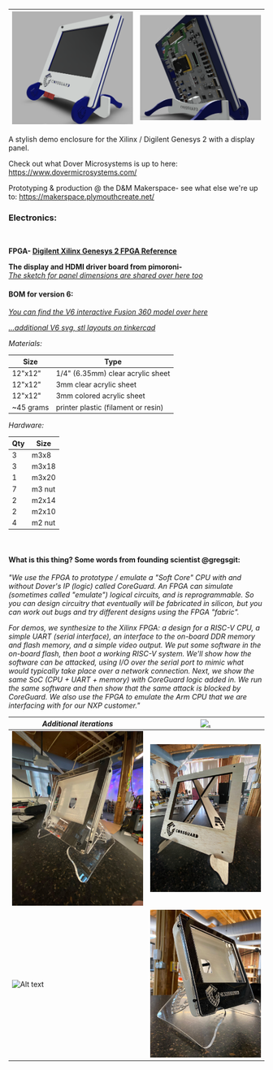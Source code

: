 

|![Alt text](V5_A.png?raw=true)|![Alt text](V6_B.png?raw=true)|
|---|---|



A stylish demo enclosure for the Xilinx / Digilent Genesys 2 with a display panel.  

Check out what Dover Microsystems is up to here:
https://www.dovermicrosystems.com/

Prototyping & production @ the D&M Makerspace- see what else we're up to:
https://makerspace.plymouthcreate.net/


### Electronics:

<br>

**FPGA-  [Digilent Xilinx Genesys 2 FPGA Reference](https://reference.digilentinc.com/reference/programmable-logic/genesys-2/reference-manual)**


**The display and HDMI driver board from pimoroni-**  
[*The sketch for panel dimensions are shared over here too*](https://forums.pimoroni.com/t/cad-file-for-hdmi-8-ips-lcd-screen-kit-1024x768/12499/3?u=jesssullivan)



#### BOM for version 6:

 [*You can find the V6 interactive Fusion 360 model over here*](https://a360.co/36RBUQ1)    

 [*...additional V6 svg, stl layouts on tinkercad*](https://www.tinkercad.com/things/6H87w83xGPq)

*Materials:*

|Size   |Type|
|---    |--- |
|12"x12"|1/4" (6.35mm) clear acrylic sheet      |
|12"x12"| 3mm clear acrylic sheet               |
|12"x12"| 3mm colored acrylic sheet             |
|~45 grams| printer plastic (filament or resin) |


*Hardware:*

|Qty| Size |
|---| ---  |
|3  |m3x8  |   
|3  |m3x18 |
|1  |m3x20 |
|7  |m3 nut|
|2  |m2x14 |
|2  |m2x10 |
|4  |m2 nut|

<br>

####  What is this thing?  Some words from founding scientist @gregsgit:

<p>

*"We use the FPGA to prototype / emulate a "Soft Core" CPU with and without Dover's IP (logic) called CoreGuard.
An FPGA can simulate (sometimes called "emulate") logical circuits, and is reprogrammable. So you can design circuitry that eventually will be fabricated in silicon, but you can work out bugs and try different designs using the FPGA "fabric".*

*For demos, we synthesize to the Xilinx FPGA: a design for a RISC-V CPU, a simple UART (serial interface), an interface to the on-board DDR memory and flash memory, and a simple video output. We put some software in the on-board flash, then boot a working RISC-V system. We'll show how the software can be attacked, using I/O over the serial port to mimic what would typically take place over a network connection. Next, we show the same SoC (CPU + UART + memory) with CoreGuard logic added in. We run the same software and then show that the same attack is blocked by CoreGuard.  We also use the FPGA to emulate the Arm CPU that we are interfacing with for our NXP customer."*

</p>


| ***Additional iterations*** | [![.](http://img.youtube.com/vi/tClsJNgJHt4/0.jpg)](https://www.youtube.com/watch?v=tClsJNgJHt4 ".") |
|---    |---  |
| ![](archive/unnamed1.jpg) | ![](archive/unnamed2.jpg) |
| ![Alt text](LaserCuts.gif?raw=true) |![](archive/unnamed.jpg) |
